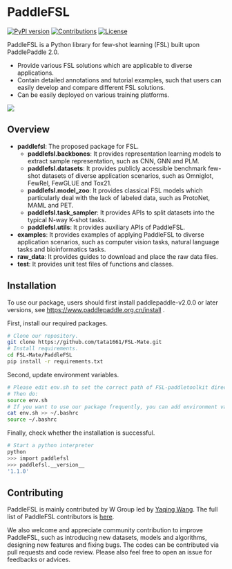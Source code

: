 # PaddleFSL
[![PyPI version](https://badge.fury.io/py/paddlefsl.svg)](https://pypi.org/project/paddlefsl/)
[![Contributions](https://img.shields.io/badge/contributions-welcome-blue)](https://github.com/tata1661/FSL-Mate/tree/master/PaddleFSL/CONTRIBUTING.md)
[![License](https://img.shields.io/badge/License-Apache_2.0-purple.svg)](https://opensource.org/licenses/Apache-2.0)

PaddleFSL is a Python library for few-shot learning (FSL) built upon PaddlePaddle 2.0.
- Provide various 
FSL solutions which are applicable to diverse applications. 
- Contain detailed 
annotations and tutorial examples, such that users can easily develop and compare different FSL solutions. 
- Can be easily deployed on various training platforms. 

![](https://github.com/tata1661/FSL-Mate/blob/master/PaddleFSL/art-paddlefsl.png)

## Overview

- **paddlefsl**: The proposed package for FSL.
  - **paddlefsl.backbones**: It provides representation learning models to extract sample representation, such as CNN, GNN and PLM.
  - **paddlefsl.datasets**: It provides publicly accessible benchmark few-shot datasets of diverse application scenarios, such as Omniglot, FewRel, FewGLUE and Tox21.
  - **paddlefsl.model_zoo**: It provides classical FSL models which particularly deal with the lack of labeled data, such as ProtoNet, MAML and PET.
  - **paddlefsl.task_sampler**: It provides APIs to split datasets into the typical N-way K-shot tasks.
  - **paddlefsl.utils**: It provides auxiliary APIs of PaddleFSL. 
- **examples**: It provides examples of applying PaddleFSL to diverse application scenarios, such as computer vision tasks, natural language tasks and bioinformatics tasks.
- **raw_data**: It provides guides to download and place the raw data files.
- **test**: It provides unit test files of functions and classes.


## Installation

To use our package, users should first install paddlepaddle-v2.0.0 or later versions, see https://www.paddlepaddle.org.cn/install .

First, install our required packages.

```bash
# Clone our repository.
git clone https://github.com/tata1661/FSL-Mate.git
# Install requirements.
cd FSL-Mate/PaddleFSL
pip install -r requirements.txt
```

Second, update environment variables.

```bash
# Please edit env.sh to set the correct path of FSL-paddletoolkit directory.
# Then do:
source env.sh
# If you want to use our package frequently, you can add environment variables into .bashrc
cat env.sh >> ~/.bashrc
source ~/.bashrc
```

Finally, check whether the installation is successful.

```bash
# Start a python interpreter
python
>>> import paddlefsl
>>> paddlefsl.__version__
'1.1.0'
```


## Contributing


PaddleFSL is mainly contributed by W Group led by [Yaqing Wang](https://cse.hkust.edu.hk/~ywangcy/). The full list of PaddleFSL contributors is [here](../CONTRIBUTING.md).


We also welcome and appreciate community contribution to improve PaddleFSL, such as introducing new datasets, models and algorithms, designing new features and fixing bugs. 
The codes can be contributed via pull requests and code review. 
Please also feel free to open an issue for feedbacks or advices. 



